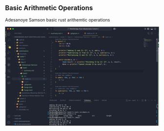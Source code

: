 ## Basic Arithmetic Operations

Adesanoye Samson basic rust arithemtic operations 

![screenshot-arithmetic-operations](./screenshot-samson-calculator.jpeg)
